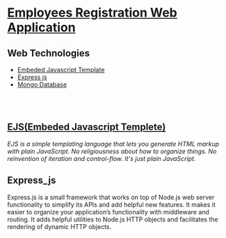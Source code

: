 # <u>Employees Registration Web Application</u>
   ##  Web Technologies
* [Embeded Javascript Template](#EJS)
* [Express js ](#Express_js)
* [Mongo Database]()


<br>
<br>


## <u>EJS(Embeded Javascript Templete)</u>
 *EJS is a simple templating language that lets you generate HTML markup with plain JavaScript. No religiousness about how to organize things. No reinvention of iteration and control-flow. It's just plain JavaScript.*

## Express_js
Express.js is a small framework that works on top of Node.js web server functionality to simplify its APIs and add helpful new features. It makes it easier to organize your application’s functionality with middleware and routing. It adds helpful utilities to Node.js HTTP objects and facilitates the rendering of dynamic HTTP objects.
